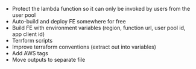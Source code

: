 -   Protect the lambda function so it can only be invoked by users from the user
    pool
-   Auto-build and deploy FE somewhere for free
-   Build FE with environment variables (region, function url, user pool id, app
    client id)
-   Terrform scripts
-   Improve terraform conventions (extract out into variables)
-   Add AWS tags
-   Move outputs to separate file
